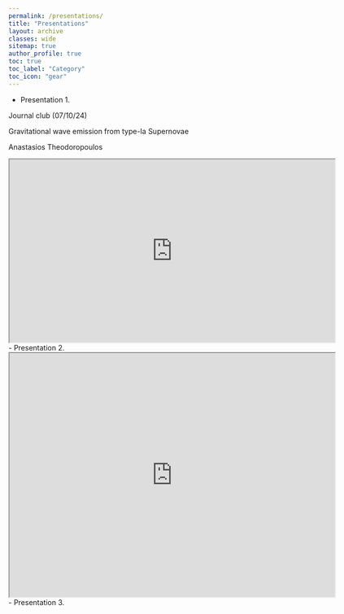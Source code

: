 ```yaml
---
permalink: /presentations/
title: "Presentations"
layout: archive
classes: wide
sitemap: true
author_profile: true
toc: true
toc_label: "Category"
toc_icon: "gear"
---
```



- Presentation 1.

Journal club (07/10/24)

Gravitational wave emission from type-Ia Supernovae

Anastasios Theodoropoulos
  <iframe src="https://drive.google.com/file/d/1laeS0cWo7iFSiSTQ17JM39MSc3TPOLlW/preview" width="640" height="360" allow="autoplay"></iframe>
- Presentation 2.
  <iframe src="https://drive.google.com/file/d/1ko9n2oONap-r-9cY2bvBVt7EoclpKAha/preview" width="640" height="480" allow="autoplay"></iframe>
- Presentation 3.
